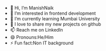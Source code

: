 - 👋 Hi, I’m ManishNaik
- 👀 I’m interested in frontend development
- 🌱 I’m currently learning Mumbai University
- 💞️ I love to share my new projects on github
- 📫 Reach me on LinkedIn
- 😄 Pronouns:He/Him
- ⚡ Fun fact:Non IT background
<!---
ManishNaik-hub/ManishNaik-hub is a ✨ special ✨ repository because its `README.md` (this file) appears on your GitHub profile.
You can click the Preview link to take a look at your changes.
--->
